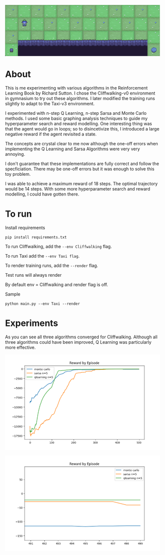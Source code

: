 ![CliffWalking](https://github.com/RishiMalhotra920/rl-projects/blob/master/images/Cliffwalking.png)

# About

This is me experimenting with various algorithms in the Reinforcement Learning Book by Richard Sutton.
I chose the Cliffwalking-v0 environment in gymnasium to try out these algorithms. I later
modified the training runs slightly to adapt to the Taxi-v3 environment.

I experimented with n-step Q Learning, n-step Sarsa and Monte Carlo methods. I used some basic graphing analysis
techniques to guide my hyperparameter search and reward modelling. One interesting thing was that the agent would go in loops; so to disincetivize this, I introduced a large negative reward if the agent revisited a state.

The concepts are crystal clear to me now although the one-off errors when implementing the
Q Learning and Sarsa Algorithms were very very annoying.

I don't guarantee that these implementations are fully correct and follow the specficiation. There may be one-off errors but it was enough to solve this toy problem.

I was able to achieve a maximum reward of 18 steps. The optimal trajectory would be 14 steps. With some more hyperparameter
search and reward modelling, I could have gotten there.

# To run

Install requirements

```
pip install requirements.txt
```

To run Cliffwalking, add the `--env Cliffwalking` flag.

To run Taxi add the `--env Taxi flag`.

To render training runs, add the `--render` flag.

Test runs will always render

By default env = Cliffwalking and render flag is off.

Sample

```
python main.py --env Taxi --render
```

# Experiments

As you can see all three algorithms converged for Cliffwalking. Although all three algorithms could have been improved, Q Learning was particularly more effective.

![Experiments](https://github.com/RishiMalhotra920/rl-projects/blob/master/images/Experiments.png)

![ExperimentsUpClose](https://github.com/RishiMalhotra920/rl-projects/blob/master/images/ExperimentsUpClose.png)
